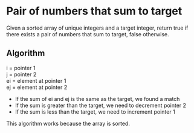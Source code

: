 <h1>Pair of numbers that sum to target</h1>
Given a sorted array of unique integers and a target integer, return true if there exists a pair of numbers that sum to target, false otherwise. 

<h2>Algorithm</h2>
i = pointer 1 <br>
j = pointer 2 <br>
ei = element at pointer 1<br>
ej = element at pointer 2

<ul>
<li>If the sum of ei and ej is the same as the target, we found a match</li>
<li>If the sum is greater than the target, we need to decrement pointer 2</li>
<li>If the sum is less than the target, we need to increment pointer 1</li>
</ul>

This algorithm works because the array is sorted.